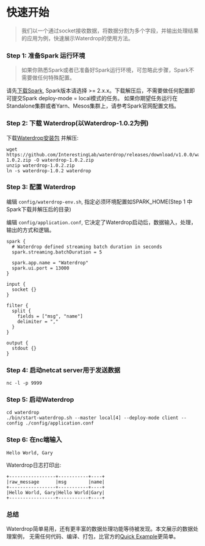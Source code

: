 # 快速开始

> 我们以一个通过socket接收数据，将数据分割为多个字段，并输出处理结果的应用为例，快速展示Waterdrop的使用方法。

### Step 1: 准备Spark 运行环境

> 如果你熟悉Spark或者已准备好Spark运行环境，可忽略此步骤，Spark不需要做任何特殊配置。

请先[下载Spark](http://spark.apache.org/downloads.html), Spark版本请选择 >= 2.x.x。下载解压后，不需要做任何配置即可提交Spark deploy-mode = local模式的任务。
如果你期望任务运行在Standalone集群或者Yarn、Mesos集群上，请参考Spark官网配置文档。

### Step 2: 下载 Waterdrop(以Waterdrop-1.0.2为例)

下载[Waterdrop安装包](https://github.com/InterestingLab/waterdrop/releases) 并解压:

```
wget https://github.com/InterestingLab/waterdrop/releases/download/v1.0.0/waterdrop-1.0.2.zip -O waterdrop-1.0.2.zip
unzip waterdrop-1.0.2.zip
ln -s waterdrop-1.0.2 waterdrop
```

### Step 3: 配置 Waterdrop

编辑 `config/waterdrop-env.sh`, 指定必须环境配置如SPARK_HOME(Step 1 中Spark下载并解压后的目录)

编辑 `config/application.conf`, 它决定了Waterdrop启动后，数据输入，处理，输出的方式和逻辑。

```
spark {
  # Waterdrop defined streaming batch duration in seconds
  spark.streaming.batchDuration = 5

  spark.app.name = "Waterdrop"
  spark.ui.port = 13000
}

input {
  socket {}
}

filter {
  split {
    fields = ["msg", "name"]
    delimiter = ","
  }
}

output {
  stdout {}
}

```

### Step 4: 启动netcat server用于发送数据

```
nc -l -p 9999
```


### Step 5: 启动Waterdrop

```
cd waterdrop
./bin/start-waterdrop.sh --master local[4] --deploy-mode client --config ./config/application.conf

```

### Step 6: 在nc端输入

```
Hello World, Gary
```
Waterdrop日志打印出:

```
+-----------------+-----------+----+
|raw_message      |msg        |name|
+-----------------+-----------+----+
|Hello World, Gary|Hello World|Gary|
+-----------------+-----------+----+
```


### 总结

Waterdrop简单易用，还有更丰富的数据处理功能等待被发现。本文展示的数据处理案例，
无需任何代码、编译、打包，比官方的[Quick Example](https://spark.apache.org/docs/latest/streaming-programming-guide.html#a-quick-example)更简单。

